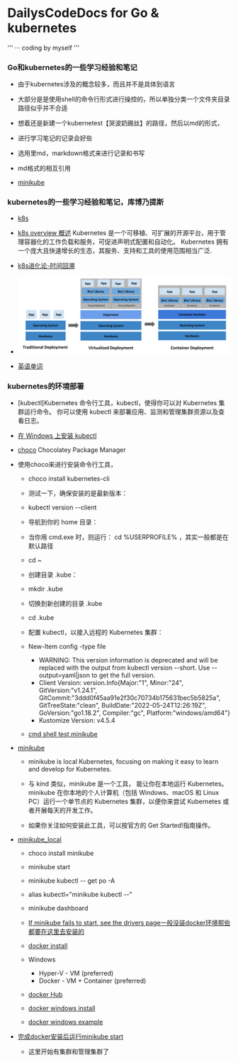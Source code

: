 # DailysCodeDocs for Go & kubernetes

'''
··· coding  by myself
'''

### Go和kubernetes的一些学习经验和笔记

- 由于kubernetes涉及的概念较多，而且并不是具体到语言

- 大部分是是使用shell的命令行形式进行操控的，所以单独分类一个文件夹目录路径似乎并不合适

- 想着还是新建一个kubernetest【哭波奶踢丝】的路径，然后以md的形式，

- 进行学习笔记的记录会好些


- 选用里md，markdown格式来进行记录和书写

- md格式的相互引用

- [minikube](minikube/minikube.md)


### kubernetes的一些学习经验和笔记，库博乃提斯

- [k8s](https://kubernetes.io/docs/home/)

- [k8s overview 概述](https://kubernetes.io/docs/concepts/overview/what-is-kubernetes/)  Kubernetes 是一个可移植、可扩展的开源平台，用于管理容器化的工作负载和服务，可促进声明式配置和自动化。 Kubernetes 拥有一个庞大且快速增长的生态，其服务、支持和工具的使用范围相当广泛.

- [k8s进化论-时间回溯](minikube/Going_back_in_time.md)
- ![](imges/container_evolution.svg)
<!-- 
注释测试 -->

- [英语单词](minikube/dictionary.md)


### kubernetes的环境部署

- [kubectl]Kubernetes 命令行工具，kubectl，使得你可以对 Kubernetes 集群运行命令。 你可以使用 kubectl 来部署应用、监测和管理集群资源以及查看日志。

- [在 Windows 上安装 kubectl](https://kubernetes.io/zh-cn/docs/tasks/tools/install-kubectl-windows/)

- [choco](choco.md)  Chocolatey Package Manager 

- 使用choco来进行安装命令行工具， 
	- choco install kubernetes-cli

	- 测试一下，确保安装的是最新版本：
	- kubectl version --client
	- 导航到你的 home 目录：
	- 当你用 cmd.exe 时，则运行： cd %USERPROFILE% ，其实一般都是在默认路径
	- cd ~
	- 创建目录 .kube：
	- mkdir .kube
	- 切换到新创建的目录 .kube
	- cd .kube
	- 配置 kubectl，以接入远程的 Kubernetes 集群：
	- New-Item config -type file

		- WARNING: This version information is deprecated and will be replaced with the output from kubectl version --short.  Use --output=yaml|json to get the full version.
		- Client Version: version.Info{Major:"1", Minor:"24", GitVersion:"v1.24.1", GitCommit:"3ddd0f45aa91e2f30c70734b175631bec5b5825a", GitTreeState:"clean", BuildDate:"2022-05-24T12:26:19Z", GoVersion:"go1.18.2", Compiler:"gc", Platform:"windows/amd64"}
		- Kustomize Version: v4.5.4

	- [cmd shell test,minikube](shell_cmd.md)

- [minikube](https://minikube.sigs.k8s.io/docs/start/)

	- minikube is local Kubernetes, focusing on making it easy to learn and develop for Kubernetes.
	- 与 kind 类似，minikube 是一个工具， 能让你在本地运行 Kubernetes。 minikube 在你本地的个人计算机（包括 Windows、macOS 和 Linux PC）运行一个单节点的 Kubernetes 集群，以便你来尝试 Kubernetes 或者开展每天的开发工作。

	- 如果你关注如何安装此工具，可以按官方的 Get Started!指南操作。
- [minikube_local](/minikube/minikube.md)

	- choco install minikube
	- minikube start
	- minikube kubectl -- get po -A
	- alias kubectl="minikube kubectl --"
	- minikube dashboard


	- [If minikube fails to start, see the  drivers page一般没装docker环境那些都要在这里去安装的](https://minikube.sigs.k8s.io/docs/drivers/)

	- [docker install](https://minikube.sigs.k8s.io/docs/drivers/docker/)

	- Windows
		- Hyper-V - VM (preferred)
		- Docker - VM + Container (preferred)

	- [docker Hub](https://hub.docker.com/)
	- [docker windows install](https://docs.docker.com/desktop/windows/install/)
	- [docker windows example](docker.md)

- [完成docker安装后运行minikube start](shell_cmd.md)
	- 这里开始有集群和管理集群了